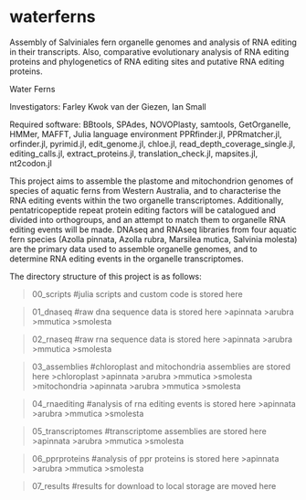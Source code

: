 # waterferns
Assembly of Salviniales fern organelle genomes and analysis of RNA editing in their transcripts. Also, comparative evolutionary analysis of RNA editing proteins and phylogenetics of RNA editing sites and putative RNA editing proteins.

Water Ferns

Investigators: Farley Kwok van der Giezen, Ian Small

Required software:
BBtools, SPAdes, NOVOPlasty, samtools, GetOrganelle, HMMer, MAFFT, Julia language environment
PPRfinder.jl, PPRmatcher.jl, orfinder.jl, pyrimid.jl, edit_genome.jl, chloe.jl, read_depth_coverage_single.jl, editing_calls.jl, extract_proteins.jl, translation_check.jl, mapsites.jl, nt2codon.jl

This project aims to assemble the plastome and mitochondrion genomes of species of aquatic ferns from Western Australia, and to characterise the RNA editing events within the two organelle transcriptomes.
Additionally, pentatricopeptide repeat protein editing factors will be catalogued and divided into orthogroups, and an attempt to match them to organelle RNA editing events will be made.
DNAseq and RNAseq libraries from four aquatic fern species (Azolla pinnata, Azolla rubra, Marsilea mutica, Salvinia molesta) are the primary data used to assemble organelle genomes, and to determine RNA editing events in the organelle transcriptomes.

The directory structure of this project is as follows:

>00_scripts
#julia scripts and custom code is stored here
	
>01_dnaseq 
#raw dna sequence data is stored here
	>apinnata
	>arubra
	>mmutica
	>smolesta

>02_rnaseq
#raw rna sequence data is stored here
	>apinnata
	>arubra
	>mmutica
	>smolesta

>03_assemblies
#chloroplast and mitochondria assemblies are stored here
	>chloroplast
		>apinnata
		>arubra
		>mmutica
		>smolesta
	>mitochondria
		>apinnata
		>arubra
		>mmutica
		>smolesta

>04_rnaediting
#analysis of rna editing events is stored here
	>apinnata
	>arubra
	>mmutica
	>smolesta

>05_transcriptomes
#transcriptome assemblies are stored here
	>apinnata
	>arubra
	>mmutica
	>smolesta

>06_pprproteins
#analysis of ppr proteins is stored here
	>apinnata
	>arubra
	>mmutica
	>smolesta

>07_results
#results for download to local storage are moved here
